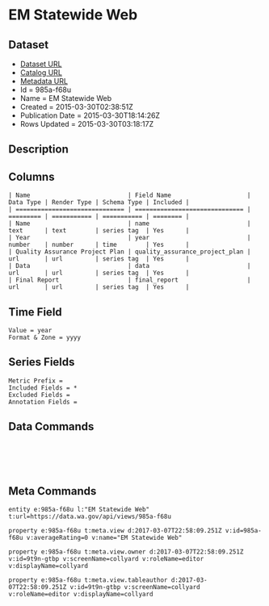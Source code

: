 # EM Statewide Web

## Dataset

* [Dataset URL](https://data.wa.gov/api/views/985a-f68u/rows.json?max_rows=100)
* [Catalog URL](https://catalog.data.gov/dataset/em-statewide-web)
* [Metadata URL](https://data.wa.gov/api/views/985a-f68u)
* Id = 985a-f68u
* Name = EM Statewide Web
* Created = 2015-03-30T02:38:51Z
* Publication Date = 2015-03-30T18:14:26Z
* Rows Updated = 2015-03-30T03:18:17Z

## Description



## Columns

```ls
| Name                           | Field Name                     | Data Type | Render Type | Schema Type | Included | 
| ============================== | ============================== | ========= | =========== | =========== | ======== | 
| Name                           | name                           | text      | text        | series tag  | Yes      | 
| Year                           | year                           | number    | number      | time        | Yes      | 
| Quality Assurance Project Plan | quality_assurance_project_plan | url       | url         | series tag  | Yes      | 
| Data                           | data                           | url       | url         | series tag  | Yes      | 
| Final Report                   | final_report                   | url       | url         | series tag  | Yes      | 
```

## Time Field

```ls
Value = year
Format & Zone = yyyy
```

## Series Fields

```ls
Metric Prefix = 
Included Fields = *
Excluded Fields = 
Annotation Fields = 
```

## Data Commands

```ls





```

## Meta Commands

```ls
entity e:985a-f68u l:"EM Statewide Web" t:url=https://data.wa.gov/api/views/985a-f68u

property e:985a-f68u t:meta.view d:2017-03-07T22:58:09.251Z v:id=985a-f68u v:averageRating=0 v:name="EM Statewide Web"

property e:985a-f68u t:meta.view.owner d:2017-03-07T22:58:09.251Z v:id=9t9n-gtbp v:screenName=collyard v:roleName=editor v:displayName=collyard

property e:985a-f68u t:meta.view.tableauthor d:2017-03-07T22:58:09.251Z v:id=9t9n-gtbp v:screenName=collyard v:roleName=editor v:displayName=collyard
```